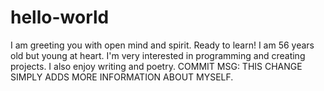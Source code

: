 # hello-world
I am greeting you with open mind and spirit.  Ready to learn!
I am 56 years old but young at heart.  I'm very interested in programming and creating projects.  I also enjoy writing and poetry.
COMMIT MSG: THIS CHANGE SIMPLY ADDS MORE INFORMATION ABOUT MYSELF.
